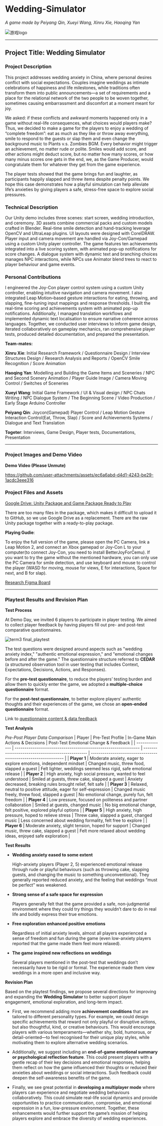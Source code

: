 # Wedding-Simulator
*A game made by Peiyang Qin, Xueyi Wang, Xinru Xie, Haoqing Yan*

![游戏logo](https://github.com/user-attachments/assets/dab80e32-879c-41d0-9028-577fece7dac1)



---

## Project Title: Wedding Simulator

### Project Description

This project addresses wedding anxiety in China, where personal desires conflict with social expectations. Couples imagine weddings as intimate celebrations of happiness and life milestones, while traditions often transform them into public announcements—a set of requirements and a place for the relational network of the two people to be woven together, sometimes causing embarrassment and discomfort at a moment meant for joy.

We asked: if these conflicts and awkward moments happened only in a game without real-life consequences, what choices would players make? Thus, we decided to make a game for the players to enjoy a wedding of “complete freedom”: eat as much as they like or throw away everything, smile to respond to the guests or slap them and even change the background music to Plants v.s. Zombies BGM. Every behavior might trigger an achievement, no matter rude or polite. Smiles would add score, and other actions might deduct score, but no matter how many scores, or how many minus scores one gets in the end, we, as the Game Producer, would congratulate them for whatever they get from the game experience.

The player tests showed that the game brings fun and laughter, as participants happily slapped and threw items despite penalty points. We hope this case demonstrates how a playful simulation can help alleviate life’s anxieties by giving players a safe, stress-free space to explore social pressures.

### Technical Description

Our Unity demo includes three scenes: start screen, wedding introduction, and ceremony. 3D assets combine commercial packs and custom models crafted in Blender. Real-time smile detection and hand-tracking leverage OpenCV and UltraLeap plugins. UI layouts were designed with CorelDRAW. Player input and camera movement are handled via Joy-Con/Gamepad using a custom Unity player controller. The game features ten achievements integrated into a live scoring system, with animated pop-up notifications for score changes. A dialogue system with dynamic text and branching choices manages NPC interactions, while NPCs use Animator blend trees to react to player behaviour and game events.


### Personal Contributions

I engineered the Joy-Con player control system using a custom Unity controller, enabling intuitive navigation and camera movement. I also integrated Leap Motion–based gesture interactions for eating, throwing, and slapping, fine-tuning input mappings and response thresholds. I built the real-time scoring and achievements system with animated pop-up notifications. Additionally, I managed translation workflows and implemented dynamic text localisation to ensure narrative coherence across languages. Together, we conducted user interviews to inform game design, iterated collaboratively on gameplay mechanics, ran comprehensive player tests, produced detailed documentation, and prepared the presentation.

**Team-mates:**

**Xinru Xie**:
Initial Research Framework / Questionnaire Design / Interview Structures Design / Research Analysis and Reports / OpenCV Smile Recognition / Score Animation

**Haoqing Yan**:
Modelling and Building the Game Items and Sceneries / NPC and Second Scenery Animation / Player Guide Image / Camera Moving Control / Switches of Sceneries

**Xueyi Wang**:
Initial Game Framework / UI & Visual design / NPC Chats Writing / NPC Dialogue System / The Beginning Scene / Video Production / Early Stage Arduino Controller

**Peiyang Qin**:
Joycon(Gamepad) Player Control / Leap Motion Gesture Interaction Control(Eat, Throw, Slap) / Score and Achievements Systems / Dialogue and Text Translation

**Togeter**:
Interviews, Game Design, Player tests, Documentations, Presentation

---

### Project Images and Demo Video

**Demo Video (Please Unmute)**


https://github.com/user-attachments/assets/ec6a6abd-d4d1-4243-be29-1acdc3eee316


### Project Files and Assets

[Google Drive: Unity Package and Game Package Ready to Play](https://drive.google.com/drive/folders/1964qhad8_6lLrK5bnlYVya_2SSICtfa4?usp=drive_link)

There are too many files in the package, which makes it difficult to upload it to GitHub, so we use Google Drive as a replacement. There are the raw Unity package together with a ready-to-play package. 

**Playing Gudie**:

To enjoy the full version of the game, please open the PC Camera, link a Leap Motion 2, and connect an Xbox gamepad or Joy-Con L to your computer(to connect Joy-Con, you need to install BetterJoyForCemu). If you want to try the game without the mentioned hardware, you can only use the PC Camera for smile detection, and use keyboard and mouse to control the player (WASD for moving, mouse for views, E for interactions, Space for next, and B for slap).

[Research Figma Board](https://www.figma.com/board/7OxuoWrRuigS35JgUnCIRj/%E5%A9%9A%E7%A4%BC%E7%84%A6%E8%99%91-%E7%94%A8%E6%88%B7%E8%B0%83%E7%A0%94?node-id=0-1&t=K1sH5q51nyxYS8l3-1)

---

### Playtest Results and Revision Plan

**Test Process**

At Demo Day, we invited 6 players to participate in player testing. We aimed to collect player feedback by having players fill out pre- and post-test comparative questionnaires. 

![term3 final_playtest](https://git.arts.ac.uk/23014973/Responsive-Environments-Blog-2024/assets/1292/5ea0d3f0-2c12-4902-8bb4-5d95c6fa4dcf)

The test questions were designed around aspects such as "wedding anxiety index," "authentic emotional expression," and "emotional changes before and after the game." The questionnaire structure referred to **CEDAR** (a structured observation tool in user testing that includes Context, Expectations, Decisions, Actions, and Responses).

For the **pre-test questionnaire**, to reduce the players’ testing burden and allow them to quickly enter the game, we adopted a **multiple-choice questionnaire** format.

For the **post-test questionnaire**, to better explore players’ authentic thoughts and their experiences of the game, we chose an **open-ended questionnaire** format.

Link to [questionnaire content & data feedback](https://git.arts.ac.uk/23014973/Responsive-Environments-Blog-2024/blob/main/term3%20Final%20Project/Playtest%20Questionnaires.md)

**Test Analysis**

*Pre-Post Player Data Comparison*
| Player         | Pre-Test Profile                                                 | In-Game Main Actions & Decisions                  | Post-Test Emotional Change & Feedback                            |
| -------------- | ---------------------------------------------------------------- | ------------------------------------------------- | ---------------------------------------------------------------- |
| **Player 1**   | Moderate anxiety, eager to explore emotions, independent mindset | Changed music, threw food, slapped a guest        | Felt lighter, weddings seemed less rigid, safe emotional release |
| **Player 2**   | High anxiety, high social pressure, wanted to feel understood    | Smiled at guests, threw cake, slapped a guest     | Anxiety decreased, breaking rules brought relief, felt safe      |
| **Player 3**   | Relaxed, neutral to positive attitude, eager for self-expression | Changed music freely, threw food, slapped a guest | No emotional change, purely fun, felt freedom                    |
| **Player 4**   | Low pressure, focused on politeness and partner collaboration    | Smiled at guests, changed music                   | No big emotional change, felt positive, explored playful options |
| **Player 5**   | High anxiety, high pressure, hoped to relieve stress             | Threw cake, slapped a guest, changed music        | Less concerned about wedding formality, felt free to explore     |
| **Player 6**   | Moderate anxiety, slight tension, hoped for support              | Changed music, threw cake, slapped a guest        | Felt more relaxed about wedding ideas, enjoyed safe exploration  |


**Test Results**


- **Wedding anxiety eased to some extent**

  High-anxiety players (Player 2, 5) experienced emotional release through rude or playful behaviours (such as throwing cake, slapping guests, and changing the music to something unconventional). They generally reported reduced anxiety, and the feeling that weddings “must be perfect” was weakened.

- **Strong sense of a safe space for expression**

  Players generally felt that the game provided a safe, non-judgmental environment where they could try things they wouldn’t dare to do in real life and boldly express their true emotions.

- **Free exploration enhanced positive emotions**

  Regardless of initial anxiety levels, almost all players experienced a sense of freedom and fun during the game (even low-anxiety players reported that the game made them feel more relaxed).

- **The game inspired new reflections on weddings**

  Several players mentioned in the post-test that weddings don’t necessarily have to be rigid or formal. The experience made them view weddings in a more open and inclusive way.


**Revision Plan**

Based on the playtest findings, we propose several directions for improving and expanding the **Wedding Simulator** to better support player engagement, emotional exploration, and long-term impact. 

- First, we recommend adding more **achievement conditions** that are tailored to different personality types. For example, we could design specific achievements that reward not only playful or disruptive actions, but also thoughtful, kind, or  creative behaviours. This would encourage players with various temperaments—whether shy, bold, humorous, or detail-oriented—to feel recognised for their unique play styles, while motivating them to explore alternative wedding scenarios.

- Additionally, we suggest including an **end-of-game emotional summary or psychological reflection feature**. This could present players with a gentle recap of their key decisions and emotional responses, helping them reflect on how the game   influenced their thoughts or reduced their anxieties about weddings or social interactions. Such feedback could deepen the self-awareness benefits of the game.

- Finally, we see great potential in **developing a multiplayer mode** where players can experience and negotiate wedding behaviours collaboratively. This could simulate real-life social dynamics and provide opportunities to practice  communication, compromise, and emotional expression in a fun, low-pressure environment. Together, these enhancements would further support the game’s mission of helping players explore and embrace the diversity of wedding experiences.
